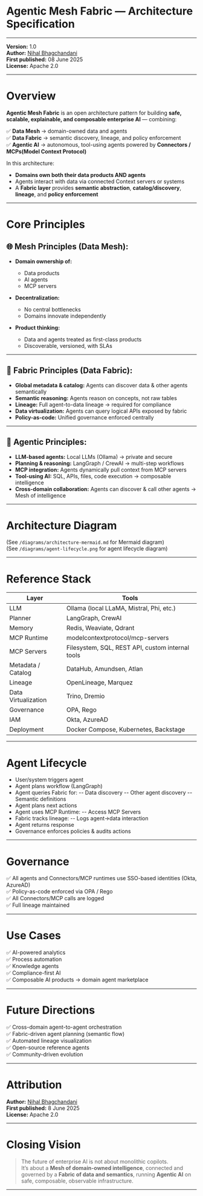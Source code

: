 # Agentic Mesh Fabric — Architecture Specification

---

**Version:** 1.0  
**Author:** [Nihal Bhagchandani](https://github.com/NihalBhagchandani)  
**First published:** 08 June 2025  
**License:** Apache 2.0  

---

# Overview

**Agentic Mesh Fabric** is an open architecture pattern for building **safe, scalable, explainable, and composable enterprise AI** — combining:

✅ **Data Mesh** → domain-owned data and agents  
✅ **Data Fabric** → semantic discovery, lineage, and policy enforcement  
✅ **Agentic AI** → autonomous, tool-using agents powered by **Connectors / MCPs(Model Context Protocol)**  

In this architecture:

- **Domains own both their data products AND agents**  
- Agents interact with data via connected Context servers or systems  
- A **Fabric layer** provides **semantic abstraction**, **catalog/discovery**, **lineage**, and **policy enforcement**  

---

# Core Principles

## 🌐 Mesh Principles (Data Mesh):

- **Domain ownership of:**
  - Data products
  - AI agents
  - MCP servers  

- **Decentralization:**
  - No central bottlenecks
  - Domains innovate independently  

- **Product thinking:**
  - Data and agents treated as first-class products  
  - Discoverable, versioned, with SLAs  

---

## 🧵 Fabric Principles (Data Fabric):

- **Global metadata & catalog:** Agents can discover data & other agents semantically  
- **Semantic reasoning:** Agents reason on concepts, not raw tables
- **Lineage:** Full agent-to-data lineage → required for compliance
- **Data virtualization:** Agents can query logical APIs exposed by fabric
- **Policy-as-code:** Unified governance enforced centrally

---
## 🤖 Agentic Principles:

- **LLM-based agents:** Local LLMs (Ollama) → private and secure  
- **Planning & reasoning:** LangGraph / CrewAI → multi-step workflows  
- **MCP integration:** Agents dynamically pull context from MCP servers  
- **Tool-using AI:** SQL, APIs, files, code execution → composable intelligence  
- **Cross-domain collaboration:** Agents can discover & call other agents → Mesh of intelligence  

---

# Architecture Diagram

(See `/diagrams/architecture-mermaid.md` for Mermaid diagram)  
(See `/diagrams/agent-lifecycle.png` for agent lifecycle diagram)

---

# Reference Stack

| Layer | Tools |
|-------|-------|
| LLM | Ollama (local LLaMA, Mistral, Phi, etc.) |
| Planner | LangGraph, CrewAI |
| Memory | Redis, Weaviate, Qdrant |
| MCP Runtime | modelcontextprotocol/mcp-servers |
| MCP Servers | Filesystem, SQL, REST API, custom internal tools |
| Metadata / Catalog | DataHub, Amundsen, Atlan |
| Lineage | OpenLineage, Marquez |
| Data Virtualization | Trino, Dremio |
| Governance | OPA, Rego |
| IAM | Okta, AzureAD |
| Deployment | Docker Compose, Kubernetes, Backstage |

---

# Agent Lifecycle

- User/system triggers agent  
- Agent plans workflow (LangGraph)  
- Agent queries Fabric for:
-- Data discovery
-- Other agent discovery
-- Semantic definitions  
- Agent plans next actions  
- Agent uses MCP Runtime:
-- Access MCP Servers  
- Fabric tracks lineage:
-- Logs agent→data interaction  
- Agent returns response  
- Governance enforces policies & audits actions  

---

# Governance

✅ All agents and Connectors/MCP runtimes use SSO-based identities (Okta, AzureAD)  
✅ Policy-as-code enforced via OPA / Rego  
✅ All Connectors/MCP calls are logged  
✅ Full lineage maintained  

---

# Use Cases

✅ AI-powered analytics  
✅ Process automation  
✅ Knowledge agents  
✅ Compliance-first AI  
✅ Composable AI products → domain agent marketplace  

---

# Future Directions

✅ Cross-domain agent-to-agent orchestration  
✅ Fabric-driven agent planning (semantic flow)  
✅ Automated lineage visualization  
✅ Open-source reference agents  
✅ Community-driven evolution  

---

# Attribution

**Author:** [Nihal Bhagchandani](https://github.com/NihalBhagchandani)  
**First published:** 8 June 2025  
**License:** Apache 2.0  

---

# Closing Vision

> The future of enterprise AI is not about monolithic copilots.  
> It’s about a **Mesh of domain-owned intelligence**, connected and governed by a **Fabric of data and semantics**, running **Agentic AI** on safe, composable, observable infrastructure.

---


